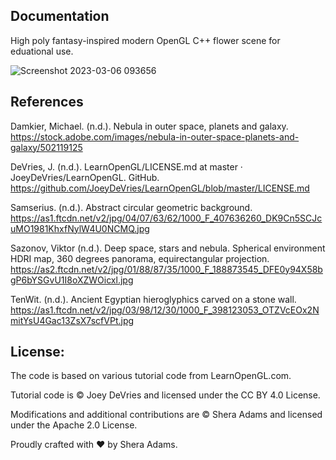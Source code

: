 ## Documentation 

High poly fantasy-inspired modern OpenGL C++ flower scene for eduational use. 


![Screenshot 2023-03-06 093656](https://user-images.githubusercontent.com/110789514/223141554-ef6fbccf-7780-4b2b-8b6e-36e1ff3abf63.png)


## References

Damkier, Michael. (n.d.). Nebula in outer space, planets and galaxy. https://stock.adobe.com/images/nebula-in-outer-space-planets-and-galaxy/502119125

DeVries, J. (n.d.). LearnOpenGL/LICENSE.md at master · JoeyDeVries/LearnOpenGL. GitHub. https://github.com/JoeyDeVries/LearnOpenGL/blob/master/LICENSE.md

Samserius. (n.d.). Abstract circular geometric background. https://as1.ftcdn.net/v2/jpg/04/07/63/62/1000_F_407636260_DK9Cn5SCJcuMO1981KhxfNylW4U0NCMQ.jpg

Sazonov, Viktor (n.d.). Deep space, stars and nebula. Spherical environment HDRI map, 360 degrees panorama, equirectangular projection. https://as2.ftcdn.net/v2/jpg/01/88/87/35/1000_F_188873545_DFE0y94X58bgP6bYSGvU1I8oXZWOicxl.jpg

TenWit. (n.d.). Ancient Egyptian hieroglyphics carved on a stone wall. https://as1.ftcdn.net/v2/jpg/03/98/12/30/1000_F_398123053_OTZVcEOx2NmitYsU4Gac13ZsX7scfVPt.jpg

## License:

The code is based on various tutorial code from LearnOpenGL.com.

Tutorial code is © Joey DeVries and licensed under the CC BY 4.0 License.

Modifications and additional contributions are © Shera Adams and licensed under the Apache 2.0 License.

Proudly crafted with ❤️ by Shera Adams.
